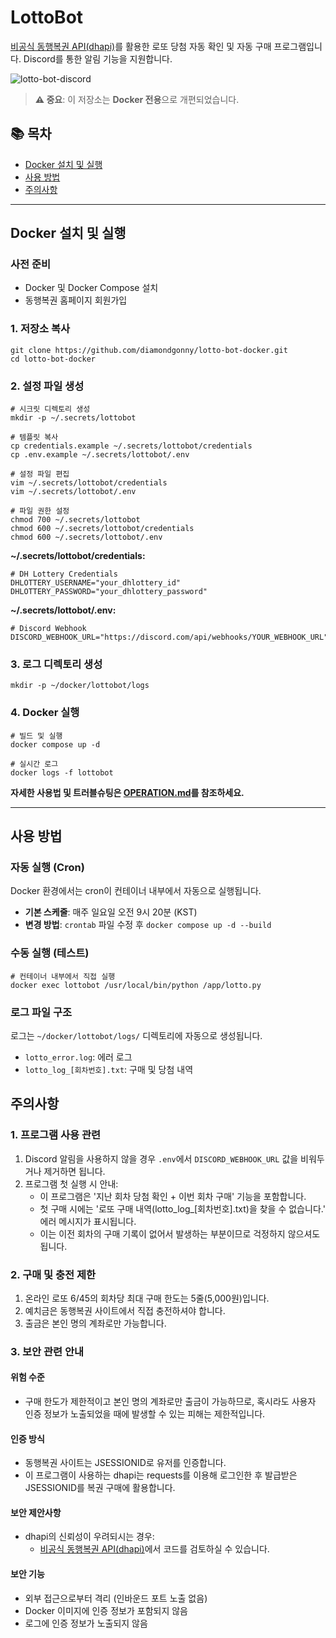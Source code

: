 # LottoBot

[비공식 동행복권 API(dhapi)](https://github.com/roeniss/dhlottery-api)를 활용한 로또 당첨 자동 확인 및 자동 구매 프로그램입니다. Discord를 통한 알림 기능을 지원합니다.

![lotto-bot-discord](https://github.com/user-attachments/assets/4ac7a958-51c8-4d58-9cfc-e5cb6ba56323)

> **⚠️ 중요**: 이 저장소는 **Docker 전용**으로 개편되었습니다.

## 📚 목차
- [Docker 설치 및 실행](#docker-설치-및-실행)
- [사용 방법](#사용-방법)
- [주의사항](#주의사항)

---

## Docker 설치 및 실행

### 사전 준비
- Docker 및 Docker Compose 설치
- 동행복권 홈페이지 회원가입

### 1. 저장소 복사
```shell
git clone https://github.com/diamondgonny/lotto-bot-docker.git
cd lotto-bot-docker
```

### 2. 설정 파일 생성
```shell
# 시크릿 디렉토리 생성
mkdir -p ~/.secrets/lottobot

# 템플릿 복사
cp credentials.example ~/.secrets/lottobot/credentials
cp .env.example ~/.secrets/lottobot/.env

# 설정 파일 편집
vim ~/.secrets/lottobot/credentials
vim ~/.secrets/lottobot/.env

# 파일 권한 설정
chmod 700 ~/.secrets/lottobot
chmod 600 ~/.secrets/lottobot/credentials
chmod 600 ~/.secrets/lottobot/.env
```

**~/.secrets/lottobot/credentials:**
```env
# DH Lottery Credentials
DHLOTTERY_USERNAME="your_dhlottery_id"
DHLOTTERY_PASSWORD="your_dhlottery_password"
```

**~/.secrets/lottobot/.env:**
```env
# Discord Webhook
DISCORD_WEBHOOK_URL="https://discord.com/api/webhooks/YOUR_WEBHOOK_URL"
```

### 3. 로그 디렉토리 생성
```shell
mkdir -p ~/docker/lottobot/logs
```

### 4. Docker 실행
```shell
# 빌드 및 실행
docker compose up -d

# 실시간 로그
docker logs -f lottobot
```

**자세한 사용법 및 트러블슈팅은 [OPERATION.md](OPERATION.md)를 참조하세요.**

---

## 사용 방법

### 자동 실행 (Cron)
Docker 환경에서는 cron이 컨테이너 내부에서 자동으로 실행됩니다.
- **기본 스케줄**: 매주 일요일 오전 9시 20분 (KST)
- **변경 방법**: `crontab` 파일 수정 후 `docker compose up -d --build`

### 수동 실행 (테스트)
```shell
# 컨테이너 내부에서 직접 실행
docker exec lottobot /usr/local/bin/python /app/lotto.py
```

### 로그 파일 구조
로그는 `~/docker/lottobot/logs/` 디렉토리에 자동으로 생성됩니다.
- `lotto_error.log`: 에러 로그
- `lotto_log_[회차번호].txt`: 구매 및 당첨 내역


## 주의사항

### 1. 프로그램 사용 관련
1. Discord 알림을 사용하지 않을 경우 `.env`에서 `DISCORD_WEBHOOK_URL` 값을 비워두거나 제거하면 됩니다.
2. 프로그램 첫 실행 시 안내:
    - 이 프로그램은 '지난 회차 당첨 확인 + 이번 회차 구매' 기능을 포함합니다.
    - 첫 구매 시에는 '로또 구매 내역(lotto_log_[회차번호].txt)을 찾을 수 없습니다.' 에러 메시지가 표시됩니다.
    - 이는 이전 회차의 구매 기록이 없어서 발생하는 부분이므로 걱정하지 않으셔도 됩니다.

### 2. 구매 및 충전 제한
1. 온라인 로또 6/45의 회차당 최대 구매 한도는 5줄(5,000원)입니다.
2. 예치금은 동행복권 사이트에서 직접 충전하셔야 합니다.
3. 출금은 본인 명의 계좌로만 가능합니다.

### 3. 보안 관련 안내
#### 위험 수준
- 구매 한도가 제한적이고 본인 명의 계좌로만 출금이 가능하므로, 혹시라도 사용자 인증 정보가 노출되었을 때에 발생할 수 있는 피해는 제한적입니다.
#### 인증 방식
- 동행복권 사이트는 JSESSIONID로 유저를 인증합니다.
- 이 프로그램이 사용하는 dhapi는 requests를 이용해 로그인한 후 발급받은 JSESSIONID를 복권 구매에 활용합니다.
#### 보안 제안사항
- dhapi의 신뢰성이 우려되시는 경우:
    - [비공식 동행복권 API(dhapi)](https://github.com/roeniss/dhlottery-api)에서 코드를 검토하실 수 있습니다.
#### 보안 기능
- 외부 접근으로부터 격리 (인바운드 포트 노출 없음)
- Docker 이미지에 인증 정보가 포함되지 않음
- 로그에 인증 정보가 노출되지 않음
